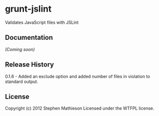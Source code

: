 # grunt-jslint

Validates JavaScript files with JSLint
## Documentation
_(Coming soon)_

## Release History
0.1.6 - Added an exclude option and added number of files in violation to standard output.

## License
Copyright (c) 2012 Stephen Mathieson
Licensed under the WTFPL license.
